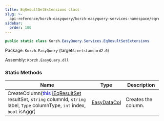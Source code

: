 ```yaml
---
title: EqResultSetExtensions class
slug: >-
  api-reference/korzh-easyquery/korzh-easyquery-services-namespace/eqresultsetextensions-class
sidebar:
  order: 100
---
```


```csharp
public static class Korzh.EasyQuery.Services.EqResultSetExtensions

```
Package: `Korzh.EasyQuery` (targets: `netstandard2.0`)

Assembly: `Korzh.EasyQuery.dll`

### Static Methods

| Name | Type | Description | 
| --- | --- | --- | 
| CreateColumn(<span style='color: blue'>this</span> [IEqResultSet](///////////////easyquery/docs/api-reference/korzh-easyquery/korzh-easyquery-services-namespace/ieqresultset-interface) resultSet, `string` columnId, `string` label, `Type` columnType, `int` index, `bool` isAggr) | [EasyDataCol](///////////////easyquery/docs/api-reference/easydata-core/easydata-namespace/easydatacol-class) | Creates the column. |

